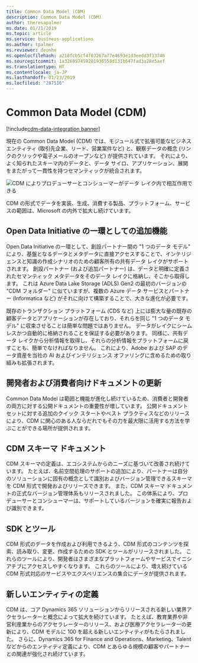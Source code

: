 ```yaml
---
title: Common Data Model (CDM)
description: Common Data Model (CDM)
author: theresapalmer
ms.date: 01/21/2019
ms.topic: article
ms.service: business-applications
ms.author: tpalmer
ms.reviewer: deonhe
ms.openlocfilehash: a218fcb5cf4f03267a77e4693e1d3eedd3f13746
ms.sourcegitcommit: 1a326997459281936558d131b647fad3a28e5aef
ms.translationtype: HT
ms.contentlocale: ja-JP
ms.lasthandoff: 01/23/2019
ms.locfileid: "287516"
---
```

# <a name="common-data-model-cdm"></a>Common Data Model (CDM)
[!include[cdm-data-integration banner](../includes/cdm-data-integration.md)]


現在の Common Data Model (CDM) では、モジュール式で拡張可能なビジネス エンティティ (取引先企業、リード、営業案件など) と、観察データの概念 (リンクのクリックや電子メールのオープンなど) が提供されています。 それにより、よく知られたスキーマ内のデータと、データ サイロ、アプリケーション、展開をまたがって一貫性を持つセマンティックが統合されます。

![CDM によりプロデューサーとコンシューマーがデータ レイク内で相互作用できる](media/common-data-model-cdm-1.png "CDM によりプロデューサーとコンシューマーがデータ レイク内で相互作用できる")

CDM の形式でデータを実装、生成、消費する製品、プラットフォーム、サービスの範囲は、Microsoft の内外で拡大し続けています。

## <a name="additional-capabilities-and-features-as-part-of-the-open-data-initiative"></a>Open Data Initiative の一環としての追加機能

Open Data Initiative の一環として、創設パートナー間の "1 つのデータ モデル" により、基盤となるデータとメタデータに直接アクセスすることで、インテリジェンスと知識の作成シナリオのための顧客所有の共有データ レイクがサポートされます。 創設パートナー (および追加パートナー) は、データと明確に定義されたセマンティック メタデータをそのデータ レイクに格納し、そこから取得します。 これは Azure Data Lake Storage (ADLS) Gen2 の最初のバージョンの "CDM フォルダー" に似ていますが、複数の Azure データ サービスとパートナー (Informatica など) がそれに向けて構築することで、大きな進化が必要です。

既存のトランザクション プラットフォーム (CDS など) 上には膨大な量の既存の顧客データとアプリケーションが存在しており、それらを同じ "1 つのデータ モデル" に収束させることは簡単な問題ではありません。 データがレイクにシームレスかつ自動的に格納されることを保証する必要があります。 同様に、共有データ レイクから分析情報を取得し、それらの分析情報をプラットフォームに戻すことも、簡単でなければなりません。 これにより、Adobe および SAP のデータ資産を当社の AI およびインテリジェンス オファリングに含めるための取り組みも拡張されます。

## <a name="updated-developer-and-consumer-documentation"></a>開発者および消費者向けドキュメントの更新

Common Data Model は範囲と機能が進化し続けているため、消費者と開発者の両方に対する公開ドキュメントの重要性が増しています。 公開ドキュメント セットに対する追加のクイック スタートやベスト プラクティスなどのリリースにより、CDM に関心のある人ならだれでもその力を最大限に活用する方法を学ぶことができる場所が提供されます。

## <a name="cdm-schema-documents"></a>CDM スキーマ ドキュメント

CDM スキーマの定義は、エコシステムからのニーズに基づいて改善され続けています。 たとえば、名前空間処理のサポートの追加により、パートナーは自分のソリューションに固有の概念として識別およびバージョン管理できるスキーマを CDM 形式で開発およびリリースできます。 また、CDM スキーマ ドキュメントの正式なバージョン管理体系もリリースされました。 この体系により、プロデューサーとコンシューマーは、サポートしているバージョンを確実に報告および識別できます。

## <a name="sdk-and-tooling"></a>SDK とツール

CDM 形式のデータを作成および利用できるよう、CDM 形式のコンテンツを探索、読み取り、変更、作成するための SDK とツールがリリースされました。 これらのツールにより、開発者はさまざまなプラットフォームやサービスでイニシアチブにアクセスしやすくなります。 これらのツールにより、増え続けている CDM 形式対応のサービスやエクスペリエンスの集合にデータが提供されます。

## <a name="new-entity-definitions"></a>新しいエンティティの定義

CDM は、コア Dynamics 365 ソリューションからリリースされる新しい業界アクセラレーターと概念によって拡大を続けています。 たとえば、教育業界や非営利産業からのアクセラレーターのリリース、および医療アクセラレーターの更新により、CDM モデルに 100 を超える新しいエンティティがもたらされました。 さらに、Dynamics 365 for Finance and Operations、Marketing、Talent などからのエンティティ定義により、CDM とあらゆる規模の顧客やパートナーとの関連が強化され続けています。
